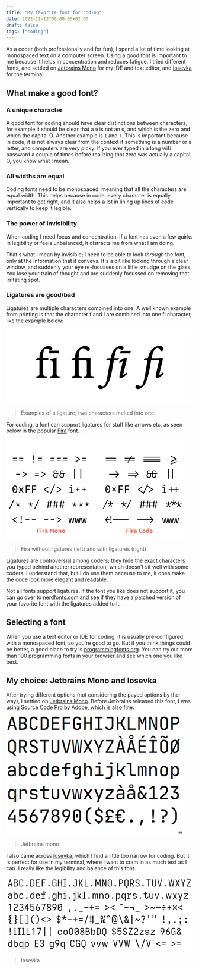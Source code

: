 ```yaml
---
title: "My favorite font for coding"
date: 2022-11-12T00:00:00+02:00
draft: false
tags: ["coding"]
---
```


As a coder (both professionally and for fun), I spend a lot of time looking at
monospaced text on a computer screen. Using a good font is important to me
because it helps in concentration and reduces fatigue. I tried different fonts,
and settled on [Jetbrains Mono](https://www.jetbrains.com/lp/mono/) for my IDE
and text editor, and [Iosevka](https://typeof.net/Iosevka/) for the terminal.

## What make a good font?

### A unique character

A good font for coding should have clear distinctions between characters, for
example it should be clear that a `0` is not an `O`, and which is the zero and
which the capital O. Another example is `1` and `l`. This is important because
in code, it is not always clear from the context if something is a number or a
letter, and computers are very picky. If you ever typed in a long wifi password
a couple of times before realizing that zero was actually a capital O, you know
what I mean.

### All widths are equal

Coding fonts need to be monospaced, meaning that all the characters are equal
width. This helps because in code, every character is equally important to get
right, and it also helps a lot in lining up lines of code vertically to keep it
legible.

### The power of invisibility

When coding I need focus
and concentration. If a font has even a few quirks in legibility or feels
unbalanced, it distracts me from what I am doing.

That's what I mean by invisible; I need to be able to look _through_ the font,
only at the information that it conveys. It's a bit like looking through a clear
window, and suddenly your eye re-focusses on a little smudge on the glass. You
lose your train of thought and are suddenly focussed on removing that irritating
spot.

### Ligatures are good/bad

Ligatures are multiple characters combined into one. A well known example from
printing is that the character f and i are combined into one fi character, like
the example below:

![example of fi ligatures](fi.webp)

> Examples of a ligature; two characters melted into one

For coding, a font can support ligatures for stuff like arrows etc, as seen
below in the popular [Fira](https://mozilla.github.io/Fira/) font.

![Fira Mono without ligatures vs Fira Code with ligatures](fira-code.webp)

> Fira without ligatures (left) and with ligatures (right)

Ligatures are controversial among coders; they hide the exact characters you
typed behind another representation, which doesn't sit well with some coders. I
understand that, but I do use them because to me, it does make the code look
more elegant and readable.

Not all fonts support ligatures. If the font you like does not support it, you
can go over to [nerdfonts.com](https://www.nerdfonts.com) and see if they have a
patched version of your favorite font with the ligatures added to it.

## Selecting a font

When you use a text editor or IDE for coding, it is usually pre-configured with
a monospaced font, so you're good to go. But if you think things could be
better, a good place to try is
[programmingfonts.org](https://www.programmingfonts.org/). You can try out more
than 100 programming fonts in your browser and see which one you like best.

## My choice: Jetbrains Mono and Iosevka

After trying different options (not considering the payed options by the way), I
settled on [Jetbrains Mono](https://www.jetbrains.com/lp/mono/). Before
Jetbrains released this font, I was using [Source Code
Pro](https://adobe-fonts.github.io/source-code-pro) by Adobe, which is also
fine.

![Jetbrains mono example](jetbrains-mono.webp)

> Jetbrains mono

I also came across [Iosevka](https://typeof.net/Iosevka/), which I find a little
too narrow for coding. But it is perfect for use in my terminal, where I want to
cram in as much text as I can. I really like the legibility and balance of this
font.

![Iosevka example](iosevka.webp)

> Iosevka
